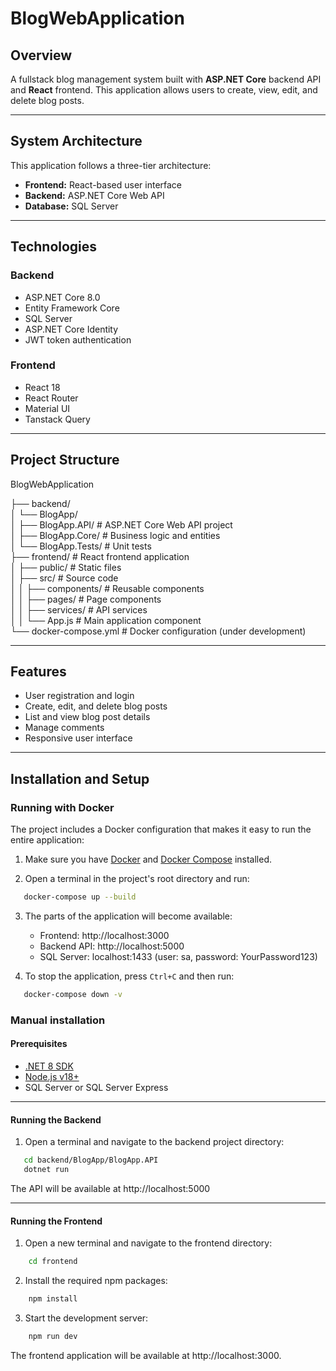 # BlogWebApplication

## Overview

A fullstack blog management system built with **ASP.NET Core** backend API and **React** frontend. This application allows users to create, view, edit, and delete blog posts.

---

## System Architecture

This application follows a three-tier architecture:

- **Frontend:** React-based user interface  
- **Backend:** ASP.NET Core Web API  
- **Database:** SQL Server  

---

## Technologies

### Backend

- ASP.NET Core 8.0  
- Entity Framework Core  
- SQL Server  
- ASP.NET Core Identity  
- JWT token authentication  

### Frontend

- React 18  
- React Router  
- Material UI  
- Tanstack Query

---

## Project Structure

BlogWebApplication

├── backend/\
│ └── BlogApp/\
│ ├── BlogApp.API/ # ASP.NET Core Web API project\
│ ├── BlogApp.Core/ # Business logic and entities\
│ └── BlogApp.Tests/ # Unit tests\
├── frontend/ # React frontend application\
│ ├── public/ # Static files\
│ ├── src/ # Source code\
│ │ ├── components/ # Reusable components\
│ │ ├── pages/ # Page components\
│ │ ├── services/ # API services\
│ │ └── App.js # Main application component\
└── docker-compose.yml # Docker configuration (under development)

---

## Features

- User registration and login  
- Create, edit, and delete blog posts  
- List and view blog post details  
- Manage comments  
- Responsive user interface  

---

## Installation and Setup

### Running with Docker

The project includes a Docker configuration that makes it easy to run the entire application:

1. Make sure you have [Docker](https://www.docker.com/products/docker-desktop/) and [Docker Compose](https://docs.docker.com/compose/install/) installed.

2. Open a terminal in the project's root directory and run:

```bash
   docker-compose up --build
```

3. The parts of the application will become available:
   - Frontend: http://localhost:3000
   - Backend API: http://localhost:5000
   - SQL Server: localhost:1433 (user: sa, password: YourPassword123)

4. To stop the application, press `Ctrl+C` and then run:

```bash
   docker-compose down -v
```

### Manual installation

#### Prerequisites

- [.NET 8 SDK](https://dotnet.microsoft.com/en-us/download)  
- [Node.js v18+](https://nodejs.org/)
- SQL Server or SQL Server Express

---

#### Running the Backend

1. Open a terminal and navigate to the backend project directory:
```bash
   cd backend/BlogApp/BlogApp.API
   dotnet run
```

The API will be available at http://localhost:5000

---

#### Running the Frontend

1. Open a new terminal and navigate to the frontend directory:
```bash
    cd frontend
```

2. Install the required npm packages:
```bash
    npm install
```

3. Start the development server:

```bash
    npm run dev
```

The frontend application will be available at http://localhost:3000.